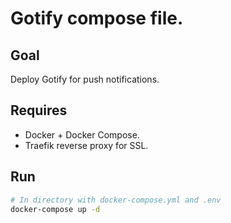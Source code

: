 # Gotify compose file.
## Goal

Deploy Gotify for push notifications.

## Requires

* Docker + Docker Compose.
* Traefik reverse proxy for SSL. 

## Run

```bash
# In directory with docker-compose.yml and .env
docker-compose up -d
```
